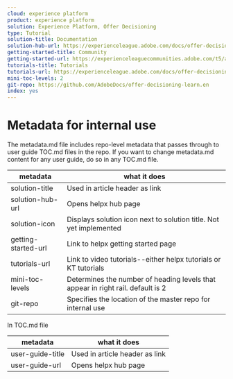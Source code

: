 ```yaml
---
cloud: experience platform
product: experience platform
solution: Experience Platform, Offer Decisioning
type: Tutorial
solution-title: Documentation
solution-hub-url: https://experienceleague.adobe.com/docs/offer-decisioning/using/offer-decisioning-home.html
getting-started-title: Community
getting-started-url: https://experienceleaguecommunities.adobe.com/t5/adobe-experience-platform/ct-p/adobe-experience-platform-community
tutorials-title: Tutorials
tutorials-url: https://experienceleague.adobe.com/docs/offer-decisioning-learn/tutorials/overview.html
mini-toc-levels: 2
git-repo: https://github.com/AdobeDocs/offer-decisioning-learn.en
index: yes
---
```


# Metadata for internal use

The metadata.md file includes repo-level metadata that passes through to user guide TOC.md files in the repo. If you want to change metadata.md content for any user guide, do so in any TOC.md file.

| metadata | what it does |
|--- |--- |
| solution-title | Used in article header as link |
| solution-hub-url | Opens helpx hub page |
| solution-icon | Displays solution icon next to solution title. Not yet implemented |
| getting-started-url | Link to helpx getting started page |
| tutorials-url | Link to video tutorials--either helpx tutorials or KT tutorials |
| mini-toc-levels | Determines the number of heading levels that appear in right rail. default is 2 |
| git-repo | Specifies the location of the master repo for internal use |

In TOC.md file

| metadata | what it does |
|--- |--- |
| user-guide-title | Used in article header as link |
| user-guide-url | Opens helpx hub page |
